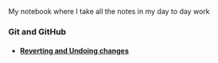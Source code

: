 My notebook where I take all the notes in my day to day work

### Git and GitHub
- #### [Reverting and Undoing changes](revert-undo-changes.md)

